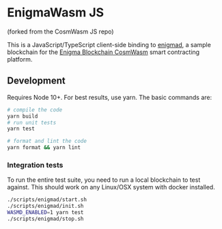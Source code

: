 # EnigmaWasm JS

(forked from the CosmWasm JS repo)

This is a JavaScript/TypeScript client-side binding to [enigmad](https://github.com/enigmampc/EnigmaBlockchain), a sample blockchain for the [Enigma Blockchain CosmWasm](https://github.com/EnigmaBlockchain/cosmwasm) smart contracting platform.

## Development

Requires Node 10+. For best results, use yarn. The basic commands are:

```sh
# compile the code
yarn build
# run unit tests
yarn test

# format and lint the code
yarn format && yarn lint
```

### Integration tests

To run the entire test suite, you need to run a local blockchain to test against. This should work on any Linux/OSX system with docker installed.

```sh
./scripts/enigmad/start.sh
./scripts/enigmad/init.sh
WASMD_ENABLED=1 yarn test
./scripts/enigmad/stop.sh
```
